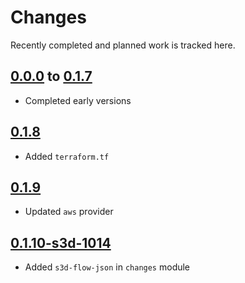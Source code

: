 # Changes
Recently completed and planned work is tracked here.

## [0.0.0](.) to [0.1.7](.)
- Completed early versions

## [0.1.8](.)
- Added `terraform.tf`

## [0.1.9](.)
- Updated `aws` provider

## [0.1.10-s3d-1014](.)
- Added `s3d-flow-json` in `changes` module
